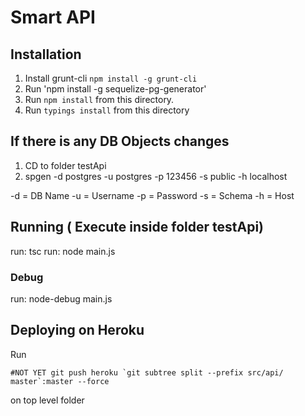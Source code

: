 # Smart API

## Installation

1. Install grunt-cli `npm install -g grunt-cli`
2. Run 'npm install -g sequelize-pg-generator'
3. Run `npm install` from this directory.
4. Run `typings install` from this directory

## If there is any DB Objects changes
1. CD to folder testApi
2. spgen -d postgres -u postgres -p 123456 -s public -h localhost

-d = DB Name
-u = Username
-p = Password
-s = Schema
-h = Host

## Running ( Execute inside folder testApi)
run: tsc
run: node main.js


### Debug
run: node-debug main.js

## Deploying on Heroku

Run 

    #NOT YET git push heroku `git subtree split --prefix src/api/ master`:master --force

on top level folder